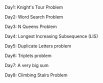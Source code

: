 
Day1: Knight's Tour Problem 

Day2: Word Search Problem

Day3: N Queens Problem

Day4: Longest Increasing Subsequence (LIS)

Day5: Duplicate Letters problem

Day6: Triplets problem

Day7: A very big sum

Day8: Climbing Stairs Problem
